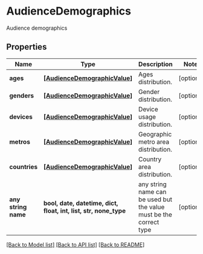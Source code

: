 # AudienceDemographics

Audience demographics

## Properties
Name | Type | Description | Notes
------------ | ------------- | ------------- | -------------
**ages** | [**[AudienceDemographicValue]**](AudienceDemographicValue.md) | Ages distribution. | [optional] 
**genders** | [**[AudienceDemographicValue]**](AudienceDemographicValue.md) | Gender distribution. | [optional] 
**devices** | [**[AudienceDemographicValue]**](AudienceDemographicValue.md) | Device usage distribution. | [optional] 
**metros** | [**[AudienceDemographicValue]**](AudienceDemographicValue.md) | Geographic metro area distribution. | [optional] 
**countries** | [**[AudienceDemographicValue]**](AudienceDemographicValue.md) | Country area distribution. | [optional] 
**any string name** | **bool, date, datetime, dict, float, int, list, str, none_type** | any string name can be used but the value must be the correct type | [optional]

[[Back to Model list]](../README.md#documentation-for-models) [[Back to API list]](../README.md#documentation-for-api-endpoints) [[Back to README]](../README.md)


